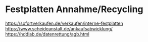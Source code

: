 # Festplatten Annahme/Recycling

https://sofortverkaufen.de/verkaufen/interne-festplatten
https://www.scheideanstalt.de/ankaufsabwicklung/
https://hddlab.de/datenrettung/agb.html